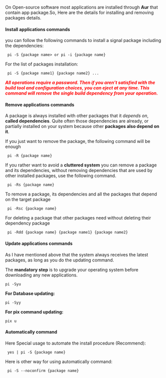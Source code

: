 On Open-source software most applications are installed through **Aur** that contain app package.So, Here are the details for installing and removing packages details.

#### Install applications commands

you can follow the following commands to install a signal package including the dependencies:
```
 pi -S {package name> or pi -i {package name}
```
For the list of packages installation:
```
 pi -S {package name1} {package name2} ...
```
***<p style="color:red;"> All operations require a password. Then if you aren’t satisfied with the build tool and configuration choices, you can eject at any time. This command will remove the single build dependency from your operation.</p>***
<!--
## Installing packages group
Some packages belong to a group of packages that simultaneously call installation. As in here, for instance.
```
pi -S {package group name}
```
To see what inside the package group, you must run.
```
 pi -Sg {package group name}
```
-->
#### Remove applications commands 
A package is always installed with other packages that it *depends on*, **called dependencies**. Quite often those dependencies are already, or partially installed on your system because other **packages also depend on it**.

If you just want to remove the package, the following command will be enough
```    
 pi -R {package name}
```
If you rather want to avoid a **cluttered system** you can remove a package and its dependencies, without removing dependencies that are used by other installed packages, use the following command.

```
 pi -Rs {package name}
```
To remove a package, its dependencies and all the packages that depend on the target package
```
 pi -Rsc {package name}
```
For deleting a package that other packages need without deleting their dependency package

```
 pi -Rdd {package name} {package name1} {package name2} 
```

#### Update applications commands
As I have mentioned above that the system always receives the latest packages, as long as you do the updating command.

The **mandatory step** is to upgrade your operating system before downloading any new applications.
```
pi -Syu
```
**For Database updating:**
```
pi -Syy
```
**For pix command updating:**
```
pix u
```

#### Automatically command
Here Special usage to automate the install procedure (Recommend):

```
 yes | pi -S {package name}
```
Here is other way for using automatically command:	
```
 pi -S --noconfirm {package name}
```

